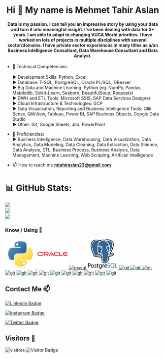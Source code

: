 
<h1 align="center">Hi 👋 My name is Mehmet Tahir Aslan</h1>
<h4 align="center">Data is my passion. I can tell you an impressive story by using your data and turn it into meaningful insight. I've been dealing with data for 3+ years. I am able to adapt to changing VUCA World priorities. I have worked on lots of projects in multiple disciplines with several sector/domains. I have private sector experiences in many titles as a/an Business Intelligence Consultant, Data Warehouse Consultant and Data Analyst.
</h4>

- 💬 Technical Competencies:<br>
  <br>
  ► Development Skills: Python, Excel <br>
  ► Database: T-SQL, PostgreSQL, Oracle PL/SQL, DBeaver <br>
  ► Big Data and Machine Learning: Python (eg. NumPy, Pandas, Matplotlib, Scikit-Learn, Seaborn, BeautifulSoup, Requests) <br>
  ► DWH and ETL Tools: Microsoft SSIS, SAP Data Services Designer <br>
  ► Cloud Infrastructure & Technologies: GCP <br>
  ► Data Visualisation, Reporting and Business Intelligence Tools: Qlik Sense, QlikView, Tableau, Power BI, SAP Business Objects, Google Data Studio <br>
  ► Other: Git, Google Sheets, Jira, PowerPoint <br>
  
- 💬 Proficiencies:<br>
► Business Intelligence, Data Warehousing, Data Visualization, Data Analytics, Data Modeling, Data Cleaning, Data Extraction, Data Science, Data Analysis, ETL, Business Process, Business Analysis, Data Management, Machine Learning, Web Scraping, Artificial Intelligence <br>


- 📫 How to reach me **mtahiraslan23@gmail.com**

# 📊 GitHub Stats:
![](https://github-readme-stats.vercel.app/api?username=mtahiraslan&theme=default&hide_border=false&include_all_commits=true&count_private=false)<br/>
![](https://github-readme-streak-stats.herokuapp.com/?user=mtahiraslan&theme=default&hide_border=false)<br/>
![](https://github-readme-stats.vercel.app/api/top-langs/?username=mtahiraslan&theme=default&hide_border=false&include_all_commits=true&count_private=false&layout=compact)

### Know / Using 🧠

<a href="https://www.python.org" target="_blank" rel="noreferrer"> <img src="https://raw.githubusercontent.com/devicons/devicon/master/icons/python/python-original.svg" alt="python" width="100" height="100"/> </a>
<a href="https://www.oracle.com/" target="_blank" rel="noreferrer"> <img src="https://raw.githubusercontent.com/devicons/devicon/master/icons/oracle/oracle-original.svg" alt="oracle" width="100" height="100"/> </a>
<a href="https://www.microsoft.com/en-us/sql-server" target="_blank" rel="noreferrer"> <img src="https://www.svgrepo.com/show/303229/microsoft-sql-server-logo.svg" alt="mssql" width="100" height="100"/> </a> 
<a href="https://www.postgresql.org" target="_blank" rel="noreferrer"> <img src="https://raw.githubusercontent.com/devicons/devicon/master/icons/postgresql/postgresql-original-wordmark.svg" alt="postgresql" width="100" height="100"/> </a>
<a href="https://git-scm.com/" target="_blank" rel="noreferrer"> <img src="https://www.vectorlogo.zone/logos/git-scm/git-scm-icon.svg" alt="git" width="100" height="100"/> </a> 
<a href="https://numpy.org/" target="_blank" rel="noreferrer"> <img src="https://www.vectorlogo.zone/logos/numpy/numpy-ar21.svg" alt="git" width="100" height="100"/> </a> 
<a href="https://pandas.pydata.org/" target="_blank" rel="noreferrer"> <img src="https://upload.wikimedia.org/wikipedia/commons/e/ed/Pandas_logo.svg" alt="git" width="100" height="100"/> </a> 
<a href="https://seaborn.pydata.org/" target="_blank" rel="noreferrer"> <img src="https://seaborn.pydata.org/_static/logo-wide-lightbg.svg" alt="git" width="100" height="100"/> </a> 
<a href="https://matplotlib.org/" target="_blank" rel="noreferrer"> <img src="https://matplotlib.org/_static/images/logo2.svg" alt="git" width="100" height="100"/> </a> 
<a href="https://scikit-learn.org/stable/" target="_blank" rel="noreferrer"> <img src="https://scikit-learn.org/stable/_static/scikit-learn-logo-small.png" alt="git" width="100" height="100"/> </a> 
<a href="https://www.microsoft.com/tr-tr/microsoft-365/excel" target="_blank" rel="noreferrer"> <img src="https://upload.wikimedia.org/wikipedia/commons/thumb/3/34/Microsoft_Office_Excel_%282019%E2%80%93present%29.svg/512px-Microsoft_Office_Excel_%282019%E2%80%93present%29.svg.png?20190925171014" alt="git" width="100" height="100"/> </a> 
<a href="https://dbeaver.io/" target="_blank" rel="noreferrer"> <img src="https://img.icons8.com/dusk/256/dbeaver.png" alt="git" width="100" height="100"/> </a> 
<a href="https://www.sap.com/turkey/index.html?url_id=auto_hp_redirect_turkey" target="_blank" rel="noreferrer"> <img src="https://www.sap.com/dam/application/shared/logos/sap-logo-svg.svg/sap-logo-svg.svg" alt="git" width="100" height="100"/> </a> 
<a href="https://www.qlik.com/us/" target="_blank" rel="noreferrer"> <img src="https://upload.wikimedia.org/wikipedia/commons/thumb/3/32/Qlik_Logo.svg/512px-Qlik_Logo.svg.png?20220803184131" alt="git" width="100" height="100"/> </a> 
<a href="https://www.tableau.com/" target="_blank" rel="noreferrer"> <img src="https://cdn.worldvectorlogo.com/logos/tableau-software.svg" alt="git" width="100" height="100"/> </a> 
<a href="https://powerbi.microsoft.com/tr-tr/" target="_blank" rel="noreferrer"> <img src="https://img.icons8.com/color/256/power-bi.png" alt="git" width="100" height="100"/> </a> 
<a href="https://www.atlassian.com/software/jira" target="_blank" rel="noreferrer"> <img src="https://wac-cdn.atlassian.com/dam/jcr:616e6748-ad8c-48d9-ae93-e49019ed5259/Atlassian-horizontal-blue-rgb.svg?cdnVersion=798" alt="git" width="100" height="100"/> </a> 

## Contact Me 📫

[![Linkedin Badge](https://img.shields.io/badge/mtahiraslan-follow%20on%20linkedin-blue?style=for-the-badge&logo=linkedin)](https://www.linkedin.com/in/mtahiraslan)

[![Instagram Badge](https://img.shields.io/badge/mhmthraslan-follow%20on%20instagram-blue?style=for-the-badge&logo=instagram)](https://instagram.com/mhmthraslan)

[![Twitter Badge](https://img.shields.io/badge/aslanmtahir-follow%20on%20twitter-blue?style=for-the-badge&logo=twitter)](https://twitter.com/mhmthraslan)

## Visitors 💬
 ![visitors](https://img.shields.io/badge/dynamic/json?color=informational&label=visitor%20count&query=value&url=https%3A%2F%2Fapi.countapi.xyz%2Fhit%2Fmtahiraslan.mtahiraslan%2Freadme)
 ![Visitor Badge](https://visitor-badge.feriirawann.repl.co?username=mtahiraslan)
